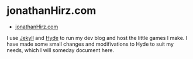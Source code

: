 # jonathanHirz.com

- [jonathanHirz.com](http://jonathanhirz.com)

I use [Jekyll](http://jekyllrb.com) and [Hyde](http://hyde.getpoole.com) to run my dev blog and host the little games I make. I have made some small changes and modifivations to Hyde to suit my needs, which I will someday document here.